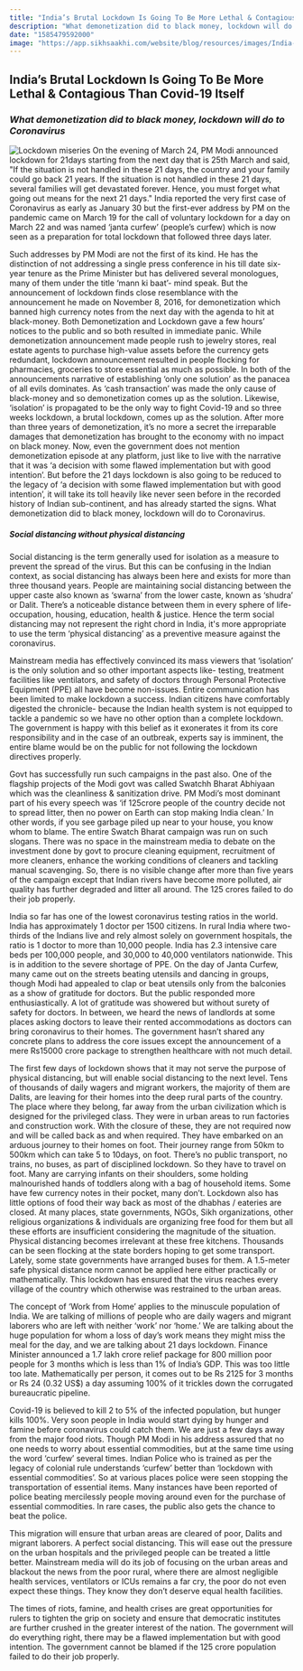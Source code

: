 ```yaml
---
title: "India’s Brutal Lockdown Is Going To Be More Lethal & Contagious Than Covid-19 Itself"
description: "What demonetization did to black money, lockdown will do to Coronavirus"
date: "1585479592000"
image: "https://app.sikhsaakhi.com/website/blog/resources/images/India-Covid-19-lockdown_workers_Photo-Karwan-e-Mohabat.jpg"
---
```


## India’s Brutal Lockdown Is Going To Be More Lethal & Contagious Than Covid-19 Itself

### _What demonetization did to black money, lockdown will do to Coronavirus_

![Lockdown miseries](https://app.sikhsaakhi.com/website/blog/resources/images/India-Covid-19-lockdown_workers_Photo-Karwan-e-Mohabat.jpg)
On the evening of March 24, PM Modi announced lockdown for 21days starting from the next day that is 25th March and said, "If the situation is not handled in these 21 days, the country and your family could go back 21 years. If the situation is not handled in these 21 days, several families will get devastated forever. Hence, you must forget what going out means for the next 21 days." India reported the very first case of Coronavirus as early as January 30 but the first-ever address by PM on the pandemic came on March 19 for the call of voluntary lockdown for a day on March 22 and was named ‘janta curfew’ (people’s curfew) which is now seen as a preparation for total lockdown that followed three days later.

Such addresses by PM Modi are not the first of its kind. He has the distinction of not addressing a single press conference in his till date six-year tenure as the Prime Minister but has delivered several monologues, many of them under the title ‘mann ki baat’- mind speak. But the announcement of lockdown finds close resemblance with the announcement he made on November 8, 2016, for demonetization which banned high currency notes from the next day with the agenda to hit at black-money. Both Demonetization and Lockdown gave a few hours’ notices to the public and so both resulted in immediate panic. While demonetization announcement made people rush to jewelry stores, real estate agents to purchase high-value assets before the currency gets redundant, lockdown announcement resulted in people flocking for pharmacies, groceries to store essential as much as possible. In both of the announcements narrative of establishing ‘only one solution’ as the panacea of all evils dominates. As ‘cash transaction’ was made the only cause of black-money and so demonetization comes up as the solution. Likewise, ‘isolation’ is propagated to be the only way to fight Covid-19 and so three weeks lockdown, a brutal lockdown, comes up as the solution. After more than three years of demonetization, it’s no more a secret the irreparable damages that demonetization has brought to the economy with no impact on black money. Now, even the government does not mention demonetization episode at any platform, just like to live with the narrative that it was ‘a decision with some flawed implementation but with good intention’. But before the 21 days lockdown is also going to be reduced to the legacy of ‘a decision with some flawed implementation but with good intention’, it will take its toll heavily like never seen before in the recorded history of Indian sub-continent, and has already started the signs. What demonetization did to black money, lockdown will do to Coronavirus.

##### Social distancing without physical distancing

Social distancing is the term generally used for isolation as a measure to prevent the spread of the virus. But this can be confusing in the Indian context, as social distancing has always been here and exists for more than three thousand years. People are maintaining social distancing between the upper caste also known as ‘swarna’ from the lower caste, known as ‘shudra’ or Dalit. There’s a noticeable distance between them in every sphere of life- occupation, housing, education, health & justice. Hence the term social distancing may not represent the right chord in India, it's more appropriate to use the term ‘physical distancing’ as a preventive measure against the coronavirus.

Mainstream media has effectively convinced its mass viewers that ‘isolation’ is the only solution and so other important aspects like- testing, treatment facilities like ventilators, and safety of doctors through Personal Protective Equipment (PPE) all have become non-issues. Entire communication has been limited to make lockdown a success. Indian citizens have comfortably digested the chronicle- because the Indian health system is not equipped to tackle a pandemic so we have no other option than a complete lockdown. The government is happy with this belief as it exonerates it from its core responsibility and in the case of an outbreak, experts say is imminent, the entire blame would be on the public for not following the lockdown directives properly.

Govt has successfully run such campaigns in the past also. One of the flagship projects of the Modi govt was called Swatchh Bharat Abhiyaan which was the cleanliness & sanitization drive. PM Modi’s most dominant part of his every speech was ‘if 125crore people of the country decide not to spread litter, then no power on Earth can stop making India clean.’ In other words, if you see garbage piled up near to your house, you know whom to blame. The entire Swatch Bharat campaign was run on such slogans. There was no space in the mainstream media to debate on the investment done by govt to procure cleaning equipment, recruitment of more cleaners, enhance the working conditions of cleaners and tackling manual scavenging. So, there is no visible change after more than five years of the campaign except that Indian rivers have become more polluted, air quality has further degraded and litter all around. The 125 crores failed to do their job properly.

India so far has one of the lowest coronavirus testing ratios in the world. India has approximately 1 doctor per 1500 citizens. In rural India where two-thirds of the Indians live and rely almost solely on government hospitals, the ratio is 1 doctor to more than 10,000 people. India has 2.3 intensive care beds per 100,000 people, and 30,000 to 40,000 ventilators nationwide. This is in addition to the severe shortage of PPE. On the day of Janta Curfew, many came out on the streets beating utensils and dancing in groups, though Modi had appealed to clap or beat utensils only from the balconies as a show of gratitude for doctors. But the public responded more enthusiastically. A lot of gratitude was showered but without surety of safety for doctors. In between, we heard the news of landlords at some places asking doctors to leave their rented accommodations as doctors can bring coronavirus to their homes. The government hasn’t shared any concrete plans to address the core issues except the announcement of a mere Rs15000 crore package to strengthen healthcare with not much detail.

The first few days of lockdown shows that it may not serve the purpose of physical distancing, but will enable social distancing to the next level. Tens of thousands of daily wagers and migrant workers, the majority of them are Dalits, are leaving for their homes into the deep rural parts of the country. The place where they belong, far away from the urban civilization which is designed for the privileged class. They were in urban areas to run factories and construction work. With the closure of these, they are not required now and will be called back as and when required. They have embarked on an arduous journey to their homes on foot. Their journey range from 50km to 500km which can take 5 to 10days, on foot. There’s no public transport, no trains, no buses, as part of disciplined lockdown. So they have to travel on foot. Many are carrying infants on their shoulders, some holding malnourished hands of toddlers along with a bag of household items. Some have few currency notes in their pocket, many don’t. Lockdown also has little options of food their way back as most of the dhabhas / eateries are closed. At many places, state governments, NGOs, Sikh organizations, other religious organizations & individuals are organizing free food for them but all these efforts are insufficient considering the magnitude of the situation. Physical distancing becomes irrelevant at these free kitchens. Thousands can be seen flocking at the state borders hoping to get some transport. Lately, some state governments have arranged buses for them. A 1.5-meter safe physical distance norm cannot be applied here either practically or mathematically. This lockdown has ensured that the virus reaches every village of the country which otherwise was restrained to the urban areas.

The concept of ‘Work from Home’ applies to the minuscule population of India. We are talking of millions of people who are daily wagers and migrant laborers who are left with neither ‘work’ nor ‘home.’ We are talking about the huge population for whom a loss of day’s work means they might miss the meal for the day, and we are talking about 21 days lockdown. Finance Minister announced a 1.7 lakh crore relief package for 800 million poor people for 3 months which is less than 1% of India’s GDP. This was too little too late. Mathematically per person, it comes out to be Rs 2125 for 3 months or Rs 24 (0.32 US$) a day assuming 100% of it trickles down the corrugated bureaucratic pipeline.

Covid-19 is believed to kill 2 to 5% of the infected population, but hunger kills 100%. Very soon people in India would start dying by hunger and famine before coronavirus could catch them. We are just a few days away from the major food riots. Though PM Modi in his address assured that no one needs to worry about essential commodities, but at the same time using the word ‘curfew’ several times. Indian Police who is trained as per the legacy of colonial rule understands ‘curfew’ better than ‘lockdown with essential commodities’. So at various places police were seen stopping the transportation of essential items. Many instances have been reported of police beating mercilessly people moving around even for the purchase of essential commodities. In rare cases, the public also gets the chance to beat the police.

This migration will ensure that urban areas are cleared of poor, Dalits and migrant laborers. A perfect social distancing. This will ease out the pressure on the urban hospitals and the privileged people can be treated a little better. Mainstream media will do its job of focusing on the urban areas and blackout the news from the poor rural, where there are almost negligible health services, ventilators or ICUs remains a far cry, the poor do not even expect these things. They know they don’t deserve equal health facilities.

The times of riots, famine, and health crises are great opportunities for rulers to tighten the grip on society and ensure that democratic institutes are further crushed in the greater interest of the nation. The government will do everything right, there may be a flawed implementation but with good intention. The government cannot be blamed if the 125 crore population failed to do their job properly.
